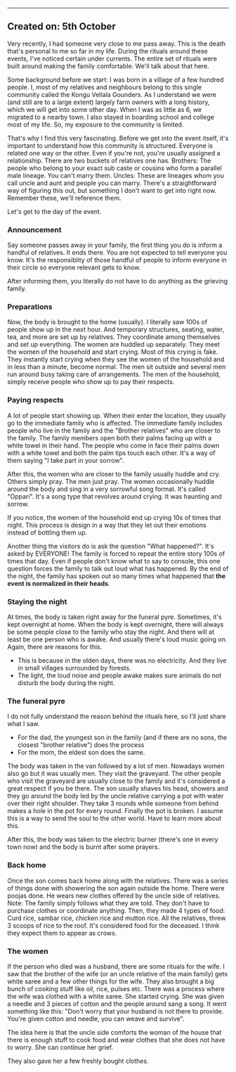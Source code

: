 -----------
Created on: 5th October
-----------

Very recently, I had someone very close to me pass away. This is the death that's personal to me so far in my life. During the rituals around these events, I've noticed certain under currents. The entire set of rituals were built around making the family comfortable. We'll talk about that here. 

Some background before we start:
I was born in a village of a few hundred people. I, most of my relatives and neighbours belong to this single community called the Kongu Vellala Gounders. As I understand we were (and still are to a large extent) largely farm owners with a long history, which we will get into some other day. When I was as little as 6, we migrated to a nearby town. I also stayed in boarding school and college most of my life. So, my exposure to the community is limited. 

That's why I find this very fascinating. Before we get into the event itself, it's important to understand how this community is structured. Everyone is related one way or the other. Even if you're not, you're usually assigned a relationship. There are two buckets of relatives one has. 
Brothers: The people who belong to your exact sub caste or cousins who form a parallel male lineage. You can't marry them. 
Uncles: These are lineages whom you call uncle and aunt and people you can marry. 
There's a straightforward way of figuring this out, but something I don't want to get into right now. Remember these, we'll reference them.

Let's get to the day of the event. 
### Announcement
Say someone passes away in your family, the first thing you do is inform a handful of relatives. It ends there. You are not expected to tell everyone you know. It's the responsiblity of those handful of people to inform everyone in their circle so everyone relevant gets to know. 

After informing them, you literally do not have to do anything as the grieving family. 

### Preparations
Now, the body is brought to the home (usually). I literally saw 100s of people show up in the next hour. And temporary structures, seating, water, tea, and more are set up by relatives. They coordinate among themselves and set up everything. 
The women are huddled up separately. They meet the women of the household and start crying. Most of this crying is fake. They instantly start crying when they see the women of the household and in less than a minute, become normal. 
The men sit outside and several men run around busy taking care of arrangements. The men of the household, simply receive people who show up to pay their respects.

### Paying respects
A lot of people start showing up. When their enter the location, they usually go to the immediate family who is affected. The immediate family includes people who live in the family and the "Brother relatives" who are closer to the family. The family members open both their palms facing up with a white towel in their hand. The people who come in face their palms down with a white towel and both the palm tips touch each other. It's a way of them saying "I take part in your sorrow".

After this, the women who are closer to the family usually huddle and cry. Others simply pray. The men just pray. The women occasionally huddle around the body and sing in a very sorrowful song format. It's called "Oppari". It's a song type that revolves around crying. It was haunting and sorrow. 

If you notice, the women of the household end up crying 10s of times that night. This process is design in a way that they let out their emotions instead of bottling them up. 

Another thing the visitors do is ask the question "What happened?". It's asked by EVERYONE! The family is forced to repeat the entire story 100s of times that day. Even if people don't know what to say to console, this one question forces the family to talk out loud what has happened. By the end of the night, the family has spoken out so many times what happened that **the event is normalized in their heads**. 

### Staying the night
At times, the body is taken right away for the funeral pyre. Sometimes, it's kept overnight at home. 
When the body is kept overnight, there will always be some people close to the family who stay the night. And there will at least be one person who is awake. And usually there's loud music going on. 
Again, there are reasons for this. 
- This is because in the olden days, there was no electricity. And they live in small villages surrounded by forests.
- The light, the loud noise and people awake makes sure animals do not disturb the body during the night.

### The funeral pyre
I do not fully understand the reason behind the rituals here, so I'll just share what I saw. 
- For the dad, the youngest son in the family (and if there are no sons, the closest "brother relative") does the process
- For the mom, the eldest son does the same.

The body was taken in the van followed by a lot of men. Nowadays women also go but it was usually men. They visit the graveyard. The other people who visit the graveyard are usually close to the family and it's considered a great respect if you be there. The son usually shaves his head, showers and they go around the body led by the uncle relative carrying a pot with water over their right shoulder. They take 3 rounds while someone from behind makes a hole in the pot for every round. Finally the pot is broken. I assume this is a way to send the soul to the other world. Have to learn more about this. 

After this, the body was taken to the electric burner (there's one in every town now) and the body is burnt after some prayers. 

### Back home
Once the son comes back home along with the relatives. There was a series of things done with showering the son again outside the home. There were poojas done. He wears new clothes offered by the uncle side of relatives.
Note: The family simply follows what they are told. They don't have to purchase clothes or coordinate anything. 
Then, they made 4 types of food: Curd rice, sambar rice, chicken rice and mutton rice. All the relatives, threw 3 scoops of rice to the roof. It's considered food for the deceased. I think they expect them to appear as crows.

### The women
If the person who died was a husband, there are some rituals for the wife. 
I saw that the brother of the wife (or an uncle relative of the main family) gets white saree and a few other things for the wife. They also brought a big bunch of cooking stuff like oil, rice, pulses etc.
There was a process where the wife was clothed with a white saree. She started crying. She was given a needle and 3 pieces of cotton and the people around sang a song. 
It went something like this: "Don't worry that your husband is not there to provide. You're given cotton and needle, you can weave and survive". 

The idea here is that the uncle side comforts the woman of the house that there is enough stuff to cook food and wear clothes that she does not have to worry. She can continue her grief. 

They also gave her a few freshly bought clothes. 

